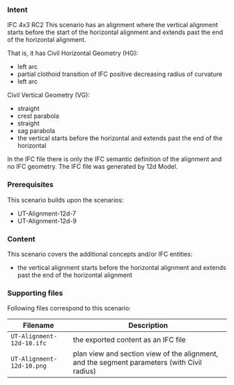
### Intent

IFC 4x3 RC2
This scenario has an alignment where the vertical alignment starts before the start of the horizontal alignment
and extends past the end of the horizontal alignment.

That is, it has 
Civil Horizontal Geometry (HG):

- left arc
- partial clothoid transition of IFC positive decreasing radius of curvature
- left arc

Civil Vertical Geometry (VG):

- straight
- crest parabola 
- straight
- sag parabola
- the vertical starts before the horizontal and extends past the end of the horizontal

In the IFC file there is only the IFC semantic definition of the alignment and no IFC geometry.
The IFC file was generated by 12d Model. 


### Prerequisites

This scenario builds upon the scenarios:

- UT-Alignment-12d-7
- UT-Alignment-12d-9

### Content

This scenario covers the additional concepts and/or IFC entities:

- the vertical alignment starts before the horizontal alignment and extends past the end of the horizontal alignment 

### Supporting files

Following files correspond to this scenario:

| Filename                     | Description                                                                                |
|------------------------------|--------------------------------------------------------------------------------------------|
| `UT-Alignment-12d-10.ifc`    | the exported content as an IFC file                                                        |
| `UT-Alignment-12d-10.png`    | plan view and section view of the alignment, and the segment parameters (with Civil radius)|


